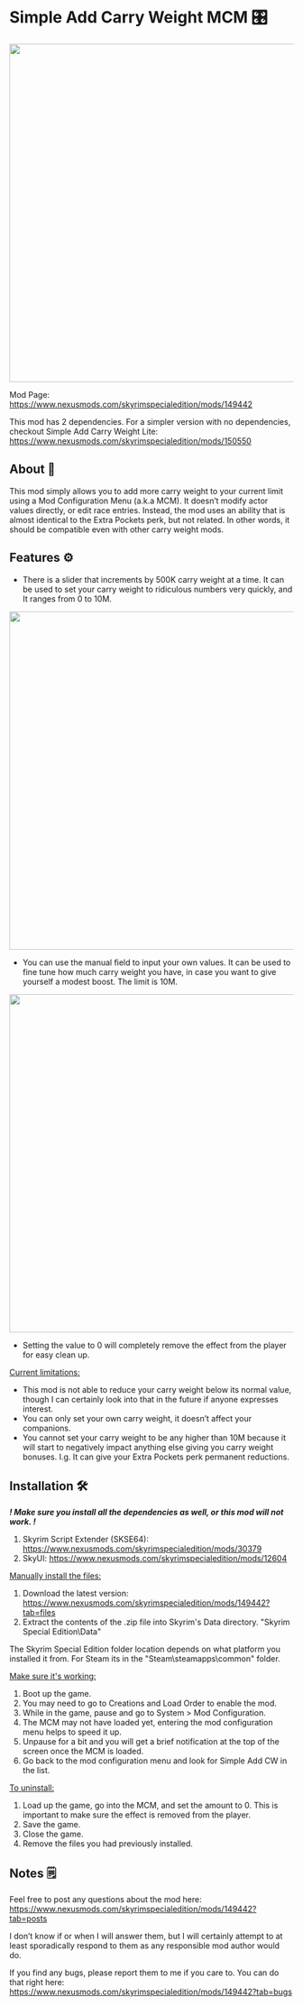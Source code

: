 # Simple Add Carry Weight MCM 🎛

<img src="https://staticdelivery.nexusmods.com/mods/1704/images/149442/149442-1746611647-180873838.jpeg" width="600">

Mod Page: https://www.nexusmods.com/skyrimspecialedition/mods/149442

This mod has 2 dependencies. For a simpler version with no dependencies, checkout Simple Add Carry Weight Lite: https://www.nexusmods.com/skyrimspecialedition/mods/150550

## About 📖

This mod simply allows you to add more carry weight to your current limit using a Mod Configuration Menu (a.k.a MCM). It doesn’t modify actor values directly, or edit race entries. Instead, the mod uses an ability that is almost identical to the Extra Pockets perk, but not related. In other words, it should be compatible even with other carry weight mods.

## Features ⚙

- There is a slider that increments by 500K carry weight at a time. It can be used to set your carry weight to ridiculous numbers very quickly, and It ranges from 0 to 10M.
<img src="https://staticdelivery.nexusmods.com/mods/1704/images/149442/149442-1746674180-413327596.jpeg" width="600">

- You can use the manual field to input your own values. It can be used to fine tune how much carry weight you have, in case you want to give yourself a modest boost. The limit is 10M.
<img src="https://staticdelivery.nexusmods.com/mods/1704/images/149442/149442-1746674180-2124118414.jpeg" width="600">

- Setting the value to 0 will completely remove the effect from the player for easy clean up.

<ins>Current limitations:</ins>

- This mod is not able to reduce your carry weight below its normal value, though I can certainly look into that in the future if anyone expresses interest.
- You can only set your own carry weight, it doesn’t affect your companions.
- You cannot set your carry weight to be any higher than 10M because it will start to negatively impact anything else giving you carry weight bonuses. I.g. It can give your Extra Pockets perk permanent reductions.

## Installation 🛠

***! Make sure you install all the dependencies as well, or this mod will not work. !***

1. Skyrim Script Extender (SKSE64): https://www.nexusmods.com/skyrimspecialedition/mods/30379
2. SkyUI: https://www.nexusmods.com/skyrimspecialedition/mods/12604

<ins>Manually install the files:</ins>

1. Download the latest version: https://www.nexusmods.com/skyrimspecialedition/mods/149442?tab=files
2. Extract the contents of the .zip file into Skyrim's Data directory. "Skyrim Special Edition\Data\"

The Skyrim Special Edition folder location depends on what platform you installed it from. For Steam its in the "Steam\steamapps\common\" folder.

<ins>Make sure it's working:</ins>

1. Boot up the game.
2. You may need to go to Creations and Load Order to enable the mod.
3. While in the game, pause and go to System > Mod Configuration.
4. The MCM may not have loaded yet, entering the mod configuration menu helps to speed it up.
5. Unpause for a bit and you will get a brief notification at the top of the screen once the MCM is loaded.
6. Go back to the mod configuration menu and look for Simple Add CW in the list.

<ins>To uninstall:</ins>

1. Load up the game, go into the MCM, and set the amount to 0. This is important to make sure the effect is removed from the player.
2. Save the game.
3. Close the game.
4. Remove the files you had previously installed.

## Notes 🗒

Feel free to post any questions about the mod here: https://www.nexusmods.com/skyrimspecialedition/mods/149442?tab=posts

I don’t know if or when I will answer them, but I will certainly attempt to at least sporadically respond to them as any responsible mod author would do.

If you find any bugs, please report them to me if you care to. You can do that right here: https://www.nexusmods.com/skyrimspecialedition/mods/149442?tab=bugs
